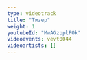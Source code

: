 ```yaml
---
type: videotrack
title: "Тизер"
weight: 1
youtubeId: "MwAGzpplPOk"
videoevents: vevt0044
videoartists: []
---
```

